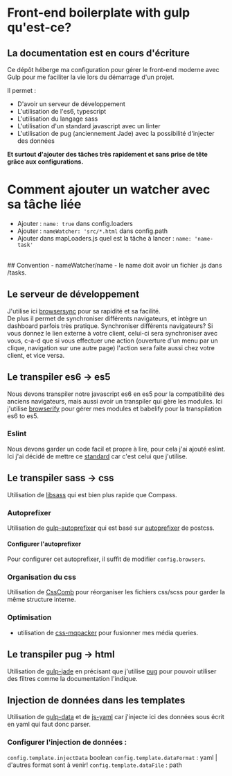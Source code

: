 # Front-end boilerplate with gulp qu'est-ce?
## La documentation est en cours d'écriture

Ce dépôt héberge ma configuration pour gérer le front-end moderne avec Gulp pour me faciliter la vie lors du démarrage d'un projet.

Il permet :
- D'avoir un serveur de développement
- L'utilisation de l'es6, typescript
- L'utilisation du langage sass
- L'utilisation d'un standard javascript avec un linter
- L'utilisation de pug (anciennement Jade) avec la possibilité d'injecter des données

**Et surtout d'ajouter des tâches très rapidement et sans prise de tête grâce aux configurations.**
# Comment ajouter un watcher avec sa tâche liée
- Ajouter : `name: true` dans config.loaders
- Ajouter : `nameWatcher: 'src/*.html` dans config.path 
- Ajouter dans mapLoaders.js quel est la tâche à lancer : `name: 'name-task'`
<br />
## Convention
- nameWatcher/name
- le name doit avoir un fichier .js dans /tasks.

## Le serveur de développement
J'utilise ici [browsersync](https://www.browsersync.io/) pour sa rapidité et sa facilité. <br>
De plus il permet de synchroniser différents navigateurs, et intègre un dashboard parfois très pratique.
Synchroniser différents navigateurs?
Si vous donnez le lien externe à votre client, celui-ci sera synchroniser avec vous, c-a-d que si vous effectuer une action (ouverture d'un menu par un clique, navigation sur une autre page) l'action sera faite aussi chez votre client, et vice versa.

## Le transpiler es6 -> es5
Nous devons transpiler notre javascript es6 en es5 pour la compatibilité des anciens navigateurs, mais aussi avoir un transpiler qui gère les modules.
Ici j'utilise [browserify](http://browserify.org/) pour gérer mes modules et babelify pour la transpilation es6 to es5.
### Eslint
Nous devons garder un code facil et propre à lire, pour cela j'ai ajouté eslint.
Ici j'ai décidé de mettre ce [standard](http://standardjs.com/) car c'est celui que j'utilise.


## Le transpiler sass -> css
Utilisation de [libsass](http://sass-lang.com/libsass) qui est bien plus rapide que Compass.

### Autoprefixer
Utilisation de [gulp-autoprefixer](https://www.npmjs.com/package/gulp-autoprefixer) qui est basé sur [autoprefixer](https://github.com/postcss/autoprefixer) de postcss.
#### Configurer l'autoprefixer
Pour configurer cet autoprefixer, il suffit de modifier `config.browsers`.

### Organisation du css
Utilisation de [CssComb](http://csscomb.com) pour réorganiser les fichiers css/scss pour garder la même structure interne.

### Optimisation
- utilisation de [css-mqpacker](https://github.com/hail2u/node-css-mqpacker) pour fusionner mes média queries.

## Le transpiler pug -> html
Utilisation de [gulp-jade](https://www.npmjs.com/package/gulp-jade) en précisant que j'utilise [pug](http://) pour pouvoir utiliser des filtres comme la documentation l'indique.

## Injection de données dans les templates
Utilisation de [gulp-data](https://www.npmjs.com/package/gulp-data) et de [js-yaml](https://github.com/nodeca/js-yaml) car j'injecte ici des données sous écrit en yaml qui faut donc parser.
### Configurer l'injection de données :
`config.template.injectData` boolean
`config.template.dataFormat` : yaml | d'autres format sont à venir!
`config.template.dataFile` : path
